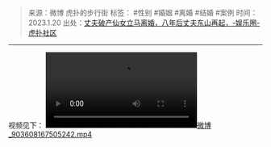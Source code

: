 > 来源：微博 虎扑的步行街
> 标签： #性别 #婚姻 #离婚 #结婚 #案例
> 时间：2023.1.20
> 出处：[丈夫破产仙女立马离婚，八年后丈夫东山再起，-娱乐圈-虎扑社区](https://m.hupu.com/bbs-share/57427089.html?share=share&euid=68175232604480&cid=85805185)
***
视频见下：
[![微博_903608167505242.mp4](https://raw.githubusercontent.com/bluntvoice/mypic/main/%E5%BE%AE%E5%8D%9A_903608167505242.mp4)](https://raw.githubusercontent.com/bluntvoice/mypic/main/%E5%BE%AE%E5%8D%9A_903608167505242.mp4)